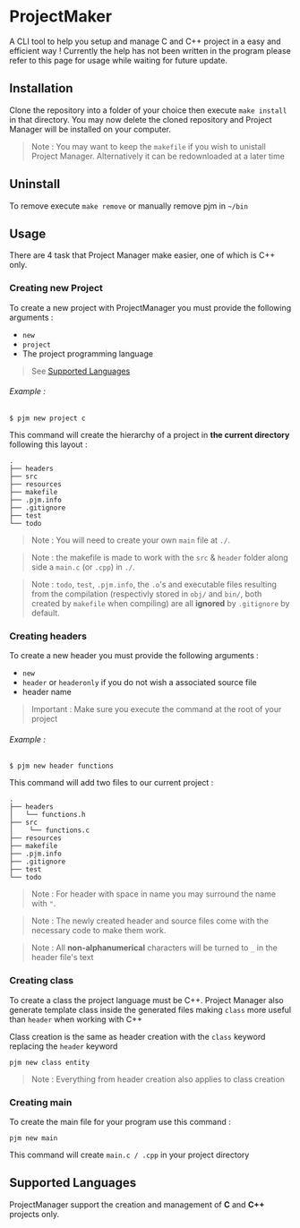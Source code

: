 # ProjectMaker
A CLI tool to help you setup and manage C and C++ project in a easy and efficient way !
Currently the help has not been written in the program please refer to this page for usage while waiting for future update.

## Installation
Clone the repository into a folder of your choice then execute `make install` in that directory.
You may now delete the cloned repository and Project Manager will be installed on your computer.

> Note : You may want to keep the `makefile` if you wish to unistall Project Manager. Alternatively it can be redownloaded at a later time

## Uninstall
To remove execute `make remove` or manually remove pjm in `~/bin`

## Usage

There are 4 task that Project Manager make easier, one of which is C++ only.

### Creating new Project

To create a new project with ProjectManager you must provide the following arguments :
- `new` 
- `project`
- The project programming language
> See [Supported Languages](#supported-languages)

###### Example :
```
$ pjm new project c
``` 

This command will create the hierarchy of a project in **the current directory** following this layout :

```
.
├── headers
├── src
├── resources
├── makefile
├── .pjm.info
├── .gitignore 
├── test
└── todo
```

> Note : You will need to create your own `main` file at `./`.

> Note : the makefile is made to work with the `src` & `header` folder along side a `main.c` (or `.cpp`) in `./`.

> Note : `todo`, `test`, `.pjm.info`, the `.o`'s and executable files resulting from the compilation (respectivly stored in `obj/` and `bin/`, both created by `makefile` when compiling) are all **ignored** by `.gitignore` by default.

### Creating headers

To create a new header you must provide the following arguments :
- `new`
- `header` or `headeronly` if you do not wish a associated source file
- header name

> Important : Make sure you execute the command at the root of your project

###### Example :
```
$ pjm new header functions
```
This command will add two files to our current project :

```
.
├── headers
│   └── functions.h
├── src
│    └── functions.c
├── resources
├── makefile
├── .pjm.info
├── .gitignore 
├── test
└── todo
```

> Note : For header with space in name you may surround the name with `"`.

> Note : The newly created header and source files come with the necessary code to make them work.

> Note : All **non-alphanumerical** characters will be turned to `_` in the header file's text

### Creating class

To create a class the project language must be C++.
Project Manager also generate template class inside the generated files making `class` more useful than `header` when working with C++

Class creation is the same as header creation with the `class` keyword replacing the `header` keyword

`pjm new class entity`

> Note : Everything from header creation also applies to class creation
### Creating main

To create the main file for your program use this command :

```
pjm new main
```

This command will create `main.c / .cpp` in your project directory

## Supported Languages
 
ProjectManager support the creation and management of **C** and **C++** projects only.
